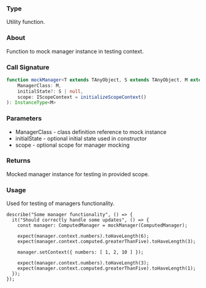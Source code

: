 ### Type
Utility function.

### About
Function to mock manager instance in testing context.

### Call Signature
```typescript
function mockManager<T extends TAnyObject, S extends TAnyObject, M extends IContextManagerConstructor<T, S>>(
    ManagerClass: M,
    initialState?: S | null,
    scope: IScopeContext = initializeScopeContext()
): InstanceType<M>
```

### Parameters
- ManagerClass - class definition reference to mock instance
- initialState - optional initial state used in constructor
- scope - optional scope for manager mocking

### Returns
Mocked manager instance for testing in provided scope.

### Usage
Used for testing of managers functionality.

```typesctpt
describe("Some manager functionality", () => {
  it("Should correctly handle some updates", () => {
    const manager: ComputedManager = mockManager(ComputedManager);

    expect(manager.context.numbers).toHaveLength(6);
    expect(manager.context.computed.greaterThanFive).toHaveLength(3);

    manager.setContext({ numbers: [ 1, 2, 10 ] });

    expect(manager.context.numbers).toHaveLength(3);
    expect(manager.context.computed.greaterThanFive).toHaveLength(1);
  });
});
```
